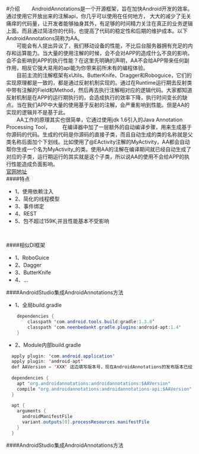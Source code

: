#介绍
　　AndroidAnnotations是一个开源框架，旨在加快Android开发的效率。通过使用它开放出来的注解api，你几乎可以使用在任何地方， 大大的减少了无关痛痒的代码量，让开发者能够抽身其外，有足够的时间精力关注在真正的业务逻辑上面。而且通过简洁你的代码，也提高了代码的稳定性和后期的维护成本。以下AndroidAnnotations简称为AA。<br/>
　　可能会有人提出异议了，我们移动设备的性能，不比后台服务器拥有充足的内存和运算能力。当大量的使用注解的时候，会不会对APP的造成什么不良的影响，会不会影响到APP的执行性能？在这里先明确的声明，AA不会给APP带来任何副作用，相反它强大易用的api能为你带来前所未有的编程体验。<br/>
　　目前主流的注解框架有xUtils、ButterKnife、Dragger和Roboguice，它们的实现原理都是一致的，都是通过反射机制实现的。通过在Runtime运行期去反射类中带有注解的Field和Method，然后再去执行注解相对应的逻辑代码。大家都知道反射机制是在APP的运行期执行的，会造成执行的效率下降，执行时间变长的缺点。当在我们APP中大量的使用基于反射的注解，会严重影响到性能。但是AA的实现的逻辑并不是基于此。<br/>
　　AA工作的原理其实也很简单，它通过使用jdk 1.6引入的Java Annotation Processing Tool，
　　在编译器中加了一层额外的自动编译步骤，用来生成基于你源码的代码。生成的代码是你源码的直接子类，而且自动生成的类的名称就是父类名称后面加个下划线。比如使用了@EActivity注解的MyActivity，AA都会自动帮你生成一个名为MyActivity_的类。使用AA的注解在编译期间就已经自动生成了对应的子类，运行期运行的其实就是这个子类，所以说AA的使用不会给APP的执行性能造成负面影响。
<br/>
[官网地址](http://androidannotations.org "http://androidannotations.org") 
<br/>
####特点
* 1、使用依赖注入
* 2、简化的线程模型
* 3、事件绑定
* 4、REST
* 5、包不超过159K,并且性能基本不受影响
<br/>

####相似DI框架
* 1、RoboGuice
* 2、Dagger
* 3、ButterKnife
* 4、...

####AndroidStudio集成AndroidAnnotations方法
* 1、全局build.gradle
```Java
    dependencies {
        classpath 'com.android.tools.build:gradle:1.3.0’
        classpath 'com.neenbedankt.gradle.plugins:android-apt:1.4'
    }
```
* 2、Module内部build.gradle
```Java
  apply plugin: 'com.android.application'
  apply plugin: 'android-apt'
  def AAVersion = 'XXX' 这边填写版本号，现在AndroidAnnotations的发布版本已经到了3.3.2
  
  dependencies {
    apt "org.androidannotations:androidannotations:$AAVersion"
    compile "org.androidannotations:androidannotations-api:$AAVersion"
  }
  
  apt {
    arguments {
      androidManifestFile
      variant.outputs[0].processResources.manifestFile
    }
  }
``` 

####AndroidStudio集成AndroidAnnotations方法
